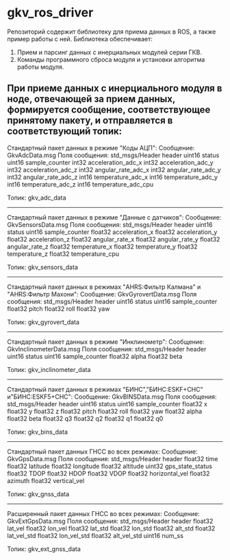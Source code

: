 # gkv_ros_driver
Репозиторий содержит библиотеку для приема данных в ROS, а также пример работы с ней.
Библиотека обеспечивает:
1. Прием и парсинг данных с инерциальных модулей серии ГКВ.
2. Команды программного сброса модуля и установки алгоритма работы модуля.

При приеме данных с инерциального модуля в ноде, отвечающей за прием данных, формируется сообщение, соответствующее принятому пакету, и отправляется в соответствующий топик:
---------------------------------------------
Стандартный пакет данных в режиме "Коды АЦП":
Сообщение: GkvAdcData.msg
Поля сообщения:
std_msgs/Header header
uint16 status
uint16 sample_counter
int32 acceleration_adc_x
int32 acceleration_adc_y
int32 acceleration_adc_z
int32 angular_rate_adc_x
int32 angular_rate_adc_y
int32 angular_rate_adc_z
int16 temperature_adc_x
int16 temperature_adc_y
int16 temperature_adc_z
int16 temperature_adc_cpu

Топик: gkv_adc_data

---------------------------------------------
Стандартный пакет данных в режиме "Данные с датчиков":
Сообщение: GkvSensorsData.msg
Поля сообщения:
std_msgs/Header header
uint16 status
uint16 sample_counter
float32 acceleration_x
float32 acceleration_y
float32 acceleration_z
float32 angular_rate_x
float32 angular_rate_y
float32 angular_rate_z
float32 temperature_x
float32 temperature_y
float32 temperature_z
float32 temperature_cpu

Топик: gkv_sensors_data

---------------------------------------------
Стандартный пакет данных в режимах "AHRS:Фильтр Калмана" и "AHRS:Фильтр Махони":
Сообщение: GkvGyrovertData.msg
Поля сообщения:
std_msgs/Header header
uint16 status
uint16 sample_counter
float32 pitch
float32 roll
float32 yaw

Топик: gkv_gyrovert_data

---------------------------------------------
Стандартный пакет данных в режиме "Инклинометр":
Сообщение: GkvInclinometerData.msg
Поля сообщения:
std_msgs/Header header
uint16 status
uint16 sample_counter
float32 alpha
float32 beta

Топик: gkv_inclinometer_data

---------------------------------------------
Стандартный пакет данных в режимах "БИНС","БИНС:ESKF+СНС" и"БИНС:ESKF5+СНС":
Сообщение: GkvBINSData.msg
Поля сообщения:
std_msgs/Header header
uint16 status
uint16 sample_counter
float32 x
float32 y
float32 z
float32 pitch
float32 roll
float32 yaw
float32 alpha
float32 beta
float32 q3
float32 q2
float32 q1
float32 q0

Топик: gkv_bins_data

---------------------------------------------
Стандартный пакет данных ГНСС во всех режимах:
Сообщение: GkvGpsData.msg
Поля сообщения:
std_msgs/Header header
float32 time
float32 latitude
float32 longitude
float32 altitude
uint32 gps_state_status
float32 TDOP
float32 HDOP
float32 VDOP
float32 horizontal_vel
float32 azimuth
float32 vertical_vel

Топик: gkv_gnss_data

---------------------------------------------
Расширенный пакет данных ГНСС во всех режимах:
Сообщение: GkvExtGpsData.msg
Поля сообщения:
std_msgs/Header header
float32 lat_vel
float32 lon_vel
float32 lat_std
float32 lon_std
float32 alt_std
float32 lat_vel_std
float32 lon_vel_std
float32 alt_vel_std
uint16 num_ss

Топик: gkv_ext_gnss_data
